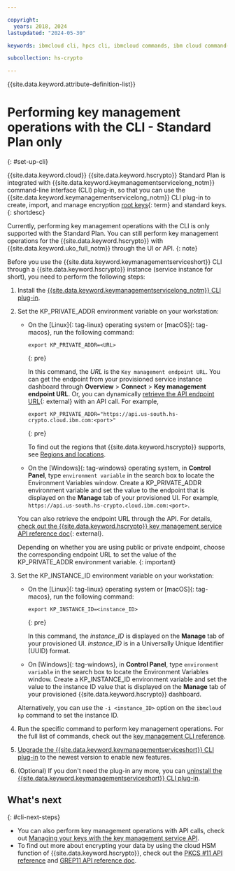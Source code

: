 ```yaml
---

copyright:
  years: 2018, 2024
lastupdated: "2024-05-30"

keywords: ibmcloud cli, hpcs cli, ibmcloud commands, ibm cloud command-line interface, key protect cli, kms cli

subcollection: hs-crypto

---
```


{{site.data.keyword.attribute-definition-list}}


# Performing key management operations with the CLI - Standard Plan only
{: #set-up-cli}

{{site.data.keyword.cloud}} {{site.data.keyword.hscrypto}} Standard Plan is integrated with {{site.data.keyword.keymanagementservicelong_notm}} command-line interface (CLI) plug-in, so that you can use the {{site.data.keyword.keymanagementservicelong_notm}} CLI plug-in to create, import, and manage encryption [root keys](#x6946961){: term} and standard keys.
{: shortdesc}

Currently, performing key management operations with the CLI is only supported with the Standard Plan. You can still perform key management operations for the {{site.data.keyword.hscrypto}} with {{site.data.keyword.uko_full_notm}} through the UI or API. 
{: note}

Before you use the {{site.data.keyword.keymanagementserviceshort}} CLI through a {{site.data.keyword.hscrypto}} instance (service instance for short), you need to perform the following steps:

1. Install the [{{site.data.keyword.keymanagementservicelong_notm}} CLI plug-in](/docs/key-protect?topic=key-protect-set-up-cli#install-cli).

2. Set the KP_PRIVATE_ADDR environment variable on your workstation:

    - On the [Linux]{: tag-linux} operating system or [macOS]{: tag-macos}, run the following command:

      ```
      export KP_PRIVATE_ADDR=<URL>
      ```
      {: pre}

      In this command, the *URL* is the `Key management endpoint URL`. You can get the endpoint from your provisioned service instance dashboard through **Overview** &gt; **Connect** &gt; **Key management endpoint URL**. Or, you can dynamically [retrieve the API endpoint URL](/apidocs/hs-crypto#getinstance){: external} with an API call. For example,

      ```
      export KP_PRIVATE_ADDR="https://api.us-south.hs-crypto.cloud.ibm.com:<port>"
      ```
      {: pre}

      To find out the regions that {{site.data.keyword.hscrypto}} supports, see [Regions and locations](/docs/hs-crypto?topic=hs-crypto-regions).

    - On the [Windows]{: tag-windows} operating system, in **Control Panel**, type `environment variable` in the search box to locate the Environment Variables window. Create a KP_PRIVATE_ADDR environment variable and set the value to the endpoint that is displayed on the **Manage** tab of your provisioned UI. For example, `https://api.us-south.hs-crypto.cloud.ibm.com:<port>`.

    You can also retrieve the endpoint URL through the API. For details, [check out the {{site.data.keyword.hscrypto}} key management service API reference doc](/apidocs/hs-crypto){: external}.

    Depending on whether you are using public or private endpoint, choose the corresponding endpoint URL to set the value of the KP_PRIVATE_ADDR environment variable.
    {: important}

3. Set the KP_INSTANCE_ID environment variable on your workstation:

    - On the [Linux]{: tag-linux} operating system or [macOS]{: tag-macos}, run the following command:

      ```
      export KP_INSTANCE_ID=<instance_ID>
      ```
      {: pre}

      In this command, the *instance_ID* is displayed on the **Manage** tab of your provisioned UI. *instance_ID* is in a Universally Unique Identifier (UUID) format.

    - On [Windows]{: tag-windows}, in **Control Panel**, type `environment variable` in the search box to locate the Environment Variables window. Create a KP_INSTANCE_ID environment variable and set the value to the instance ID value that is displayed on the **Manage** tab of your provisioned {{site.data.keyword.hscrypto}} dashboard.

    Alternatively, you can use the `-i <instance_ID>` option on the `ibmcloud kp` command to set the instance ID.

4. Run the specific command to perform key management operations. For the full list of commands, check out the [key management CLI reference](/docs/key-protect?topic=key-protect-key-protect-cli-reference).

5. [Upgrade the {{site.data.keyword.keymanagementserviceshort}} CLI plug-in](/docs/key-protect?topic=key-protect-set-up-cli#update-cli) to the newest version to enable new features.

6. (Optional) If you don't need the plug-in any more, you can [uninstall the {{site.data.keyword.keymanagementserviceshort}} CLI plug-in](/docs/key-protect?topic=key-protect-set-up-cli#uninstall-cli).

## What's next
{: #cli-next-steps}

- You can also perform key management operations with API calls, check out [Managing your keys with the key management service API](/docs/hs-crypto?topic=hs-crypto-set-up-kms-api).
- To find out more about encrypting your data by using the cloud HSM function of {{site.data.keyword.hscrypto}}, check out the [PKCS #11 API reference](/docs/hs-crypto?topic=hs-crypto-pkcs11-api-ref) and [GREP11 API reference doc](/docs/hs-crypto?topic=hs-crypto-grep11-api-ref).
